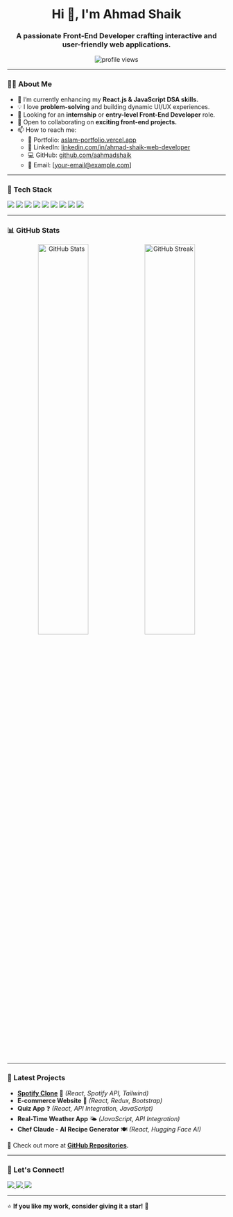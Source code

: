 <h1 align="center">Hi 👋, I'm Ahmad Shaik</h1>
<h3 align="center">A passionate Front-End Developer crafting interactive and user-friendly web applications.</h3>

<p align="center">
  <img src="https://komarev.com/ghpvc/?username=aahmadshaik&label=Profile%20Views&color=0e75b6&style=flat" alt="profile views" />
</p>

---

### 👨‍💻 About Me  
- 🌱 I’m currently enhancing my **React.js & JavaScript DSA skills.**  
- 💡 I love **problem-solving** and building dynamic UI/UX experiences.  
- 🎯 Looking for an **internship** or **entry-level Front-End Developer** role.  
- 💞️ Open to collaborating on **exciting front-end projects.**  
- 📫 How to reach me:  
  - 🔗 Portfolio: [aslam-portfolio.vercel.app](https://aslam-portfolio.vercel.app)  
  - 💼 LinkedIn: [linkedin.com/in/ahmad-shaik-web-developer](https://linkedin.com/in/ahmad-shaik-web-developer)  
  - 💻 GitHub: [github.com/aahmadshaik](https://github.com/aahmadshaik)  
  - 📧 Email: [your-email@example.com]  

---

### 🚀 Tech Stack  
<p align="left">
  <img src="https://img.shields.io/badge/HTML5-E34F26?style=for-the-badge&logo=html5&logoColor=white" />
  <img src="https://img.shields.io/badge/CSS3-1572B6?style=for-the-badge&logo=css3&logoColor=white" />
  <img src="https://img.shields.io/badge/JavaScript-F7DF1E?style=for-the-badge&logo=javascript&logoColor=black" />
  <img src="https://img.shields.io/badge/React-61DAFB?style=for-the-badge&logo=react&logoColor=black" />
  <img src="https://img.shields.io/badge/Bootstrap-7952B3?style=for-the-badge&logo=bootstrap&logoColor=white" />
  <img src="https://img.shields.io/badge/Tailwind_CSS-38B2AC?style=for-the-badge&logo=tailwind-css&logoColor=white" />
  <img src="https://img.shields.io/badge/Git-F05032?style=for-the-badge&logo=git&logoColor=white" />
  <img src="https://img.shields.io/badge/GitHub-181717?style=for-the-badge&logo=github&logoColor=white" />
  <img src="https://img.shields.io/badge/Vercel-000000?style=for-the-badge&logo=vercel&logoColor=white" />
</p>

---

### 📊 GitHub Stats  
<p align="center">
  <img src="https://github-readme-stats.vercel.app/api?username=aahmadshaik&show_icons=true&theme=radical" alt="GitHub Stats" width="48%" />
  <img src="https://github-readme-streak-stats.herokuapp.com/?user=aahmadshaik&theme=radical" alt="GitHub Streak" width="48%" />
</p>

---

### 🚀 Latest Projects  
- **[Spotify Clone](https://spotify-c-flame.vercel.app/)** 🎵 *(React, Spotify API, Tailwind)*  
- **E-commerce Website** 🛒 *(React, Redux, Bootstrap)*  
- **Quiz App** ❓ *(React, API Integration, JavaScript)*  
- **Real-Time Weather App** 🌤️ *(JavaScript, API Integration)*  
- **Chef Claude - AI Recipe Generator** 🍽️ *(React, Hugging Face AI)*  

📌 Check out more at **[GitHub Repositories](https://github.com/aahmadshaik?tab=repositories).**  

---

### 🤝 Let's Connect!  
<p align="left">
  <a href="https://linkedin.com/in/ahmad-shaik-web-developer">
    <img src="https://img.shields.io/badge/LinkedIn-0A66C2?style=for-the-badge&logo=linkedin&logoColor=white" />
  </a>
  <a href="mailto:your-email@example.com">
    <img src="https://img.shields.io/badge/Email-D14836?style=for-the-badge&logo=gmail&logoColor=white" />
  </a>
  <a href="https://github.com/aahmadshaik">
    <img src="https://img.shields.io/badge/GitHub-181717?style=for-the-badge&logo=github&logoColor=white" />
  </a>
</p>

---

⭐ **If you like my work, consider giving it a star!** 🌟  
